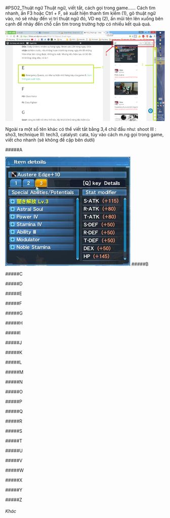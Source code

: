 #PSO2_Thuật ngữ
Thuật ngữ, viết tắt, cách gọi trong game……
Cách tìm nhanh, ấn F3 hoặc Ctrl + F, sẽ xuất hiện thanh tìm kiếm (1), gõ thuật ngữ vào, nó sẽ nhảy đến vị trí thuật ngữ đó, VD eq (2), ấn mũi tên lên xuống bên cạnh để nhảy đến chỗ cần tìm trong trường hợp có nhiều kết quả quá.

![](../data/thuat_ngu/thuat_ngu.png)

Ngoài ra một số tên khác có thể viết tắt bằng 3,4 chữ đầu như: shoot III : sho3, technique III: tech3, catalyst: cata, tùy vào cách m.ng gọi trong game, viết cho nhanh (sẽ không đề cập bên dưới)

#####A

![](../data/thuat_ngu/Abi.jpg)
#####B

#####C

#####D

#####E

#####F

#####G

#####H

#####I

#####J

#####K

#####L

#####M

#####N

#####O

#####P

#####Q

#####R

#####S

#####T

#####U

#####V

#####W

#####X

#####Y

#####Z

###### Khác



